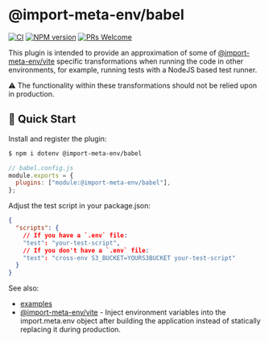 # @import-meta-env/babel

[![CI](https://github.com/iendeavor/import-meta-env/actions/workflows/ci.yml/badge.svg?branch=main)](https://github.com/iendeavor/import-meta-env/actions/workflows/ci.yml)
[![NPM version](https://img.shields.io/npm/v/@import-meta-env/babel.svg)](https://www.npmjs.com/package/@import-meta-env/babel)
[![PRs Welcome](https://img.shields.io/badge/PRs-Welcome-brightgreen.svg?style=flat-square)](http://makeapullrequest.com)

This plugin is intended to provide an approximation of some of [@import-meta-env/vite](https://github.com/iendeavor/import-meta-env/tree/develop/packages/vite) specific transformations when running the code in other environments, for example, running tests with a NodeJS based test runner.

⚠ The functionality within these transformations should not be relied upon in production.

## 🚀 Quick Start

Install and register the plugin:

```sh
$ npm i dotenv @import-meta-env/babel
```

```js
// babel.config.js
module.exports = {
  plugins: ["module:@import-meta-env/babel"],
};
```

Adjust the test script in your package.json:

```json
{
  "scripts": {
    // If you have a `.env` file:
    "test": "your-test-script",
    // If you don't have a `.env` file:
    "test": "cross-env S3_BUCKET=YOURS3BUCKET your-test-script"
  }
}
```

See also:

- [examples](./examples)
- [@import-meta-env/vite](https://github.com/iendeavor/import-meta-env/tree/main/packages/vite) - Inject environment variables into the import.meta.env object after building the application instead of statically replacing it during production.
